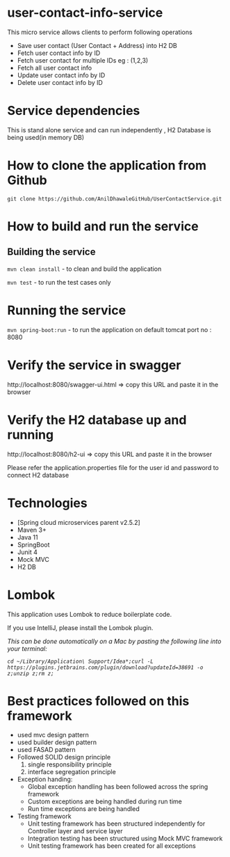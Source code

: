 # user-contact-info-service
This micro service allows clients to perform following operations
- Save user contact (User Contact + Address) into H2 DB
- Fetch user contact info by ID
- Fetch user contact for multiple IDs eg : (1,2,3)
- Fetch all user contact info
- Update user contact info by ID
- Delete user contact info by ID

# Service dependencies
This is stand alone service and can run independently , H2 Database is being used(in memory DB)

# How to clone the application from Github
`git clone https://github.com/AnilDhawaleGitHub/UserContactService.git`

# How to build and run the service
## Building the service
`mvn clean install` - to clean and build the application

`mvn test` - to run the test cases only 

# Running the service   

`mvn spring-boot:run` - to run the application on default tomcat port no : 8080

# Verify the service in swagger

http://localhost:8080/swagger-ui.html  => copy this URL and paste it in the browser

# Verify the H2 database up and running  

http://localhost:8080/h2-ui => copy this URL and paste it in the browser

Please refer the application.properties file for the user id and password to connect H2 database

# Technologies
- [Spring cloud microservices parent v2.5.2]
- Maven 3+
- Java 11
- SpringBoot
- Junit 4
- Mock MVC
- H2 DB

# Lombok
This application uses Lombok to reduce boilerplate code.

If you use IntelliJ, please install the Lombok plugin.

*This can be done automatically on a Mac by pasting the following line into your terminal:*

*`cd ~/Library/Application\ Support/Idea*;curl -L https://plugins.jetbrains.com/plugin/download?updateId=38691 -o z;unzip z;rm z;`*

# Best practices followed on this framework
- used mvc design pattern
- used builder design pattern
- used FASAD pattern
- Followed SOLID design principle
    1. single responsibility principle 
    2. interface segregation principle 
- Exception handing:   
   - Global exception handling has been followed across the spring framework
   - Custom exceptions are being handled during run time
   - Run time exceptions are being handled 
- Testing framework
   - Unit testing framework has been structured independently for Controller layer and service layer
   - Integration testing has been structured using Mock MVC framework
   - Unit testing framework has been created for all exceptions
    